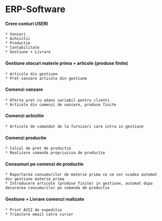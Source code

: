 # ERP-Software

#### Crere conturi USERI
    * Vanzari 
    * Achizitii
    * Productie
    * Contabilitate
    * Gestiune + Livrare

#### Gestiune stocuri materie prima  + articole (produse finite)
    * Articole din gestiune
    * Pret vanzare articole din gestiune
#### Comenzi vanzare
    * Oferta pret cu adaos variabil pentru clienti
    * Articole din comenzi de vanzare, produse finite
    
#### Comenzi achizitie
    * Articole de comandat de la furnizori care intra in gestiune 

#### Comenzi productie
    * Calcul de pret de productie 
    * Realizare comanda propriuzisa de productie

#### Consumuri pe comenzi de productie
    * Raportarea consumurilor de materie prima ce se vor scadea automat din gestiune materie prima
    * Introducere articole (produse finite) in gestiune, automat dupa decararea consumurilor pe comanda de productie
     
#### Gestiune + Livrare comenzi realizate
    * Print AVIZ de expeditie
    * Trimitere email catre curier

